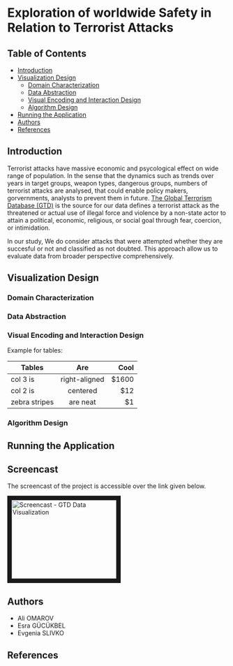 # Exploration of worldwide Safety in Relation to Terrorist Attacks

## Table of Contents
- [Introduction](#introduction)
- [Visualization Design](#visualization-design)
    - [Domain Characterization](#domain-characterization)
    - [Data Abstraction](#data-abstraction)
    - [Visual Encoding and Interaction Design](#visual-encoding-and-interaction-design)
    - [Algorithm Design](#algorithm-design)
- [Running the Application](#running-the-application)
- [Authors](#authors)
- [References](#references)


## Introduction

Terrorist attacks have massive economic and psycological effect on wide range of population. In the sense that the dynamics such as trends over years in target groups, weapon types, dangerous groups, numbers of terrorist attacks are analysed, that could enable policy makers, gorvernments, analysts to prevent them in future. [The Global Terrorism Database (GTD)](https://www.start.umd.edu/gtd/access/) is the source for our data defines a terrorist attack as the threatened or actual use of illegal force and violence by a non-state actor to attain a political, economic, religious, or social goal through fear, coercion, or intimidation. 

In our study, We do consider attacks that were attempted whether they are succesful or not and classified as not doubted. This approach allow us to evaluate data from broader perspective comprehensively.


## Visualization Design

### Domain Characterization

### Data Abstraction

### Visual Encoding and Interaction Design

Example for tables:

| Tables        | Are           | Cool  |
| ------------- |:-------------:| -----:|
| col 3 is      | right-aligned | $1600 |
| col 2 is      | centered      |   $12 |
| zebra stripes | are neat      |    $1 |

### Algorithm Design

## Running the Application

## Screencast

The screencast of the project is accessible over the link given below.

<a href="https://youtu.be/VyhLRJVoIrI" target="_blank">
    <img src="https://youtu.be/VyhLRJVoIrI/0.jpg" alt="Screencast - GTD Data Visualization" width="240" height="180" border="10" />
</a>

## Authors

- Ali OMAROV
- Esra GÜCÜKBEL
- Evgenia SLIVKO

## References
